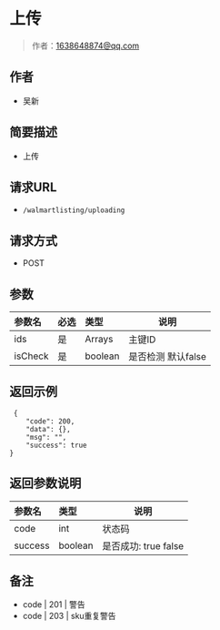 # 上传

> 作者：1638648874@qq.com

## 作者
- 吴新
    
## 简要描述

- 上传

## 请求URL
- `/walmartlisting/uploading `
  
## 请求方式
- POST 

## 参数

|参数名|必选|类型|说明|
|:----    |:---|:----- |-----   |
|ids |是  |Arrays |主键ID   |
|isCheck |是  |boolean |是否检测 默认false   |
## 返回示例 

``` 
 {
    "code": 200,
    "data": {},
    "msg": "",
    "success": true
}
```

## 返回参数说明 

|参数名|类型|说明|
|:-----  |:-----|-----                           |
|code |int   |状态码  |
|success |boolean   |是否成功:  true false  |


## 备注 

- code | 201 | 警告
- code | 203 | sku重复警告